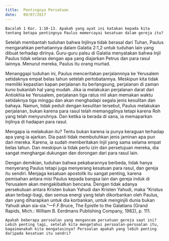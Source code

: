 ```yaml
---
title:  Pentingnya Persatuan
date:   09/07/2017
---
```


`Bacalah 1 Kor. 1:10-13. Apakah yang ayat ini katakan kepada kita tentang betapa pentingnya Paulus memercayai kesatuan dalam gereja itu?`

Setelah membantah tuduhan bahwa Injilnya tidak berasal dari Tuhan, Paulus mengarahkan perhatiannya dalam Galatia 2:1,2 untuk tuduhan lain yang dibuat terhadap dirinya. Guru-guru palsu di Galatia menyatakan bahwa Injil Paulus tidak selaras dengan apa yang diajarkan Petrus dan para rasul lainnya. Menurut mereka, Paulus itu orang murtad.

Menanggapi tuduhan ini, Paulus menceritakan perjalannnya ke Yerusalem setidaknya empat belas tahun setelah pertobatannya. Meskipun kita tidak memiliki kepastian kapan perjalanan itu berlangsung, perjalanan di zaman kuno bukanlah hal yang mudah. Jika ia melakukan perjalanan darat dari Antiokhia ke Yerusalem, perjalanan tiga ratus mil akan memakan waktu setidaknya tiga minggu dan akan menghadapi segala jenis kesulitan dan bahaya. Namun, tidak peduli dengan kesulitan tersebut, Paulus melakukan perjalanan, bukan karena para rasul telah memanggilnya tetapi karena Roh yang telah menyuruhnya. Dan ketika ia berada di sana, ia memaparkan Injilnya di hadapan para rasul.

Mengapa ia melakukan itu? Tentu bukan karena ia punya keraguan terhadap apa yang ia ajarkan. Dia pasti tidak membutuhkan jenis jaminan apa pun dari mereka. Karena, ia sudah memberitakan Injil yang sama selama empat belas tahun. Dan meskipun ia tidak perlu izin dan persetujuan mereka, dia sangat menghargai dukungan dan dorongan dari para rasul lain.

Dengan demikian, tuduhan bahwa pekabarannya berbeda, tidak hanya menyerang Paulus tetapi juga menyerang kesatuan para rasul, dan gereja itu sendiri. Menjaga kesatuan apostolik itu sangat penting, karena pemisahan antara misi Paulus kepada bangsa lain dan gereja induk di Yerusalem akan mengakibatkan bencana. Dengan tidak adanya persekutuan antara Kristen bukan Yahudi dan Kristen Yahudi, maka “Kristus akan terbagi-bagi, dan semua energi yang telah dikorbankan oleh Paulus, dan yang diharapkan untuk dia korbankan, untuk menginjili dunia bukan Yahudi akan sia-sia.”—F.F.Bruce, The Epistle to the Galatians (Grand Rapids, Mich.: William B. Eerdmans Publishing Company, 1982), p. 111.

`Apakah beberapa persoalan yang mengancam persatuan gereja saat ini? Lebih penting lagi, setelah kita mengetahui persoalan-persoalan itu, bagaimanakah kita mengatasinya? Persoalan apakah yang lebih penting daripada kesatuan itu sendri?`
